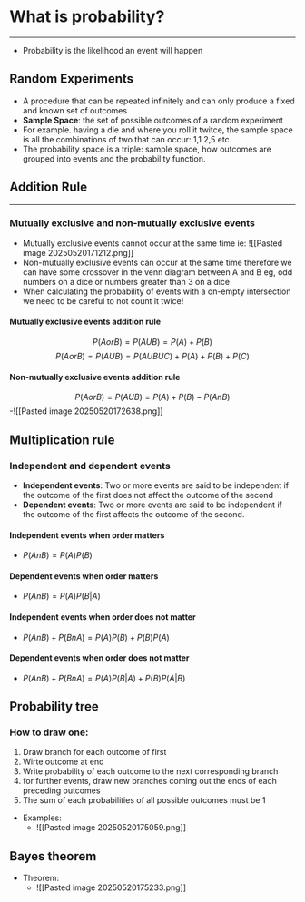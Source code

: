 # What is probability?
****
- Probability is the likelihood an event will happen
## Random Experiments
- A procedure that can be repeated infinitely and can only produce a fixed and known set of outcomes
- **Sample Space**: the set of possible outcomes of a random experiment 
- For example. having a die and where you roll it twitce, the sample space is all the combinations of two that can occur: 1,1 2,5 etc
- The probability space is a triple: sample space, how outcomes are grouped into events and the probability function.
## Addition Rule
****
### Mutually exclusive and non-mutually exclusive events

- Mutually exclusive events cannot occur at the same time ie:
![[Pasted image 20250520171212.png]]
- Non-mutually exclusive events can occur at the same time therefore we can have some crossover in the venn diagram between A and B eg, odd numbers on a  dice or numbers greater than 3 on a dice
- When calculating the probability of events with a on-empty intersection we need to be careful to not count it twice!

####  Mutually exclusive events addition rule
$$
P(A or B) = P(AUB) = P(A) + P(B)
$$
$$
P(A or B) = P(AUB) = P(AUBUC) + P(A) + P(B) + P(C)
$$
####  Non-mutually exclusive events addition rule
$$
P(A or B) = P(AUB) = P(A) + P(B) - P(AnB)
$$
-![[Pasted image 20250520172638.png]]
## Multiplication rule
### Independent and dependent events
- **Independent events**: Two or more events are said to be independent if the outcome of the first does not affect the outcome of the second
- **Dependent events**: Two or more events are said to be independent if the outcome of the first affects the outcome of the second.
#### Independent events when order matters
- $P(AnB) = P(A)P(B)$
#### Dependent events when order matters
- $P(AnB) = P(A)P(B|A)$
#### Independent events when order does not matter
- $P(AnB) + P(BnA) = P(A)P(B)+P(B)P(A)$
#### Dependent events when order does not matter
- $P(AnB) + P(BnA) = P(A)P(B|A)+P(B)P(A|B)$
## Probability tree

### How to draw one:
1. Draw branch for each outcome of first
2. Wirte outcome at end
3. Write probability of each outcome to the next corresponding branch 
4. for further events, draw new branches coming out the ends of each preceding outcomes
5. The sum of each probabilities of all possible outcomes must be 1

- Examples:
	- ![[Pasted image 20250520175059.png]]
## Bayes theorem 

- Theorem:
	- ![[Pasted image 20250520175233.png]]